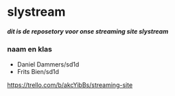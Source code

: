 # slystream

##### dit is de reposetory voor onse streaming site slystream

### naam en klas 
* Daniel Dammers/sd1d
* Frits Bien/sd1d
  
https://trello.com/b/akcYibBs/streaming-site